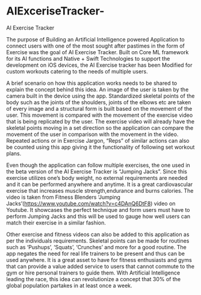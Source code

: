 # AIExceriseTracker-

AI Exercise Tracker
 

The purpose of Building an Artificial Intelligence powered Application to connect users with one of the most sought after pastimes in the form of Exercise was the goal of AI Exercise Tracker. Built on Core ML framework for its AI functions and Native + Swift Technologies to support the development on iOS devices, the AI Exercise tracker has been Modified for custom workouts catering to the needs of multiple users. 
 

A brief scenario on how this application works needs to be shared to explain the concept behind this idea. An image of the user is taken by the camera built in the device using the app. Standardized skeletal points of the body such as the joints of the shoulders, joints of the elbows etc are taken of every image and a structural form is built based on the movement of the user. This movement is compared with the movement of the exercise video that is being replicated by the user. The exercise video will already have the skeletal points moving in a set direction so the application can compare the movement of the user in comparison with the movement in the video. Repeated actions or in Exercise Jargon, “Reps” of similar actions can also be counted using this app giving it the functionality of following set workout plans.
 

Even though the application can follow multiple exercises, the one used in the beta version of the AI Exercise Tracker is “Jumping Jacks”. Since this exercise utilizes one’s body weight, no external requirements are needed and it can be performed anywhere and anytime. It is a great cardiovascular exercise that increases muscle strength,endurance and burns calories. The video is taken from Fitness Blenders ‘Jumping Jacks’(https://www.youtube.com/watch?v=c4DAnQ6DtF8) video on Youtube. It showcases the perfect technique and form users must have to perform Jumping Jacks and this will be used to gauge how well users can match their exercise in a similar fashion.

Other exercise and fitness videos can also be added to this application as per the individuals requirements. Skeletal points can be made for routines such as ‘Pushups’, ‘Squats’, ‘Crunches’ and more for a good routine. The app negates the need for real life trainers to be present and thus can be used anywhere. It is a great asset to have for fitness enthusiasts and gyms that can provide a value added service to users that cannot commute to the gym or hire personal trainers to guide them. With Artificial Intelligence leading the race, this idea can revolutionize a concept that 30% of the global population partakes in at least once a week.
